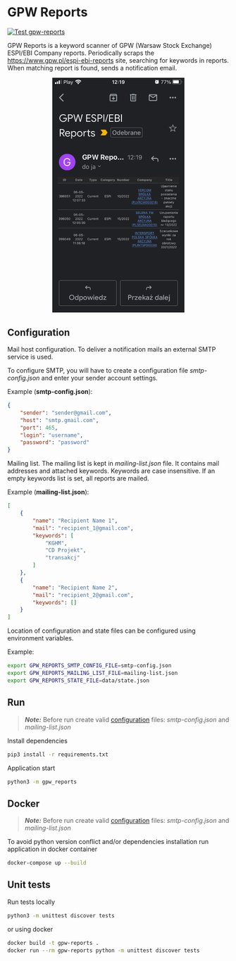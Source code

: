 # GPW Reports

[![Test gpw-reports](https://github.com/pawelkn/gpw-reports/actions/workflows/test-gpw-reports.yml/badge.svg)](https://github.com/pawelkn/gpw-reports/actions/workflows/test-gpw-reports.yml)

GPW Reports is a keyword scanner of GPW (Warsaw Stock Exchange) ESPI/EBI Company reports. Periodically scraps the <https://www.gpw.pl/espi-ebi-reports> site,  searching for keywords in reports. When matching report is found, sends a notification email.

<p align="center"><img src="screenshot.png" width="300"/></p>

## Configuration

Mail host configuration. To deliver a notification mails an external SMTP service is used.

To configure SMTP, you will have to create a configuration file *smtp-config.json* and enter your sender account settings.

Example (**smtp-config.json**):

```json
{
    "sender": "sender@gmail.com",
    "host": "smtp.gmail.com",
    "port": 465,
    "login": "username",
    "password": "password"
}
```

Mailing list. The mailing list is kept in *mailing-list.json* file. It contains mail addresses and attached keywords. Keywords are case insensitive. If an empty keywords list is set, all reports are mailed.

Example (**mailing-list.json**):

```json
[
    {
        "name": "Recipient Name 1",
        "mail": "recipient_1@gmail.com",
        "keywords": [
            "KGHM",
            "CD Projekt",
            "transakcj"
        ]
    },
    {
        "name": "Recipient Name 2",
        "mail": "recipient_2@gmail.com",
        "keywords": []
    }
]
```

Location of configuration and state files can be configured using environment variables.

Example:

```sh
export GPW_REPORTS_SMTP_CONFIG_FILE=smtp-config.json
export GPW_REPORTS_MAILING_LIST_FILE=mailing-list.json
export GPW_REPORTS_STATE_FILE=data/state.json
```

## Run

> ***Note:*** Before run create valid [configuration](#Configuration) files: *smtp-config.json* and *mailing-list.json*

Install dependencies

```sh
pip3 install -r requirements.txt
```

Application start

```sh
python3 -m gpw_reports
```

## Docker

> ***Note:*** Before run create valid [configuration](#Configuration) files: *smtp-config.json* and *mailing-list.json*

To avoid python version conflict and/or dependencies installation run application in docker container

```sh
docker-compose up --build
```

## Unit tests

Run tests locally

```sh
python3 -m unittest discover tests
```

or using docker

```sh
docker build -t gpw-reports .
docker run --rm gpw-reports python -m unittest discover tests
```
